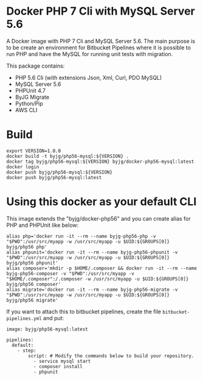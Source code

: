 # Docker PHP 7 Cli with MySQL Server 5.6

A Docker image with PHP 7 Cli and MySQL Server 5.6. The main purpose is to be create an environment for Bitbucket Pipelines where it is possible to run PHP and have the MySQL for running unit tests with migration. 

This package contains:

- PHP 5.6 Cli (with extensions Json, Xml, Curl, PDO MySQL)
- MySQL Server 5.6
- PHPUnit 4.7
- ByJG Migrate
- Python/Pip
- AWS CLI

# Build

```
export VERSION=1.0.0
docker build -t byjg/php56-mysql:${VERSION} .
docker tag byjg/php56-mysql:${VERSION} byjg/docker-php56-mysql:latest
docker login
docker push byjg/php56-mysql:${VERSION}
docker push byjg/php56-mysql:latest
```

# Using this docker as your default CLI

This image extends the "byjg/docker-php56" and you can create alias for PHP and PHPUnit like below:

```
alias php='docker run -it --rm --name byjg-php56-php -v "$PWD":/usr/src/myapp -w /usr/src/myapp -u $UID:${GROUPS[0]} byjg/php56 php'
alias phpunit='docker run -it --rm --name byjg-php56-phpunit -v "$PWD":/usr/src/myapp -w /usr/src/myapp -u $UID:${GROUPS[0]}  byjg/php56 phpunit'
alias composer='mkdir -p $HOME/.composer && docker run -it --rm --name byjg-php56-composer -v "$PWD":/usr/src/myapp -v "$HOME/.composer":/.composer -w /usr/src/myapp -u $UID:${GROUPS[0]}  byjg/php56 composer'
alias migrate='docker run -it --rm --name byjg-php56-migrate -v "$PWD":/usr/src/myapp -w /usr/src/myapp -u $UID:${GROUPS[0]}  byjg/php56 migrate'
```

If you want to attach this to bitbucket pipelines, create the file `bitbucket-pipelines.yml` and put:

```
image: byjg/php56-mysql:latest

pipelines:
  default:
    - step:
        script: # Modify the commands below to build your repository.
          - service mysql start
          - composer install
          - phpunit
``` 

